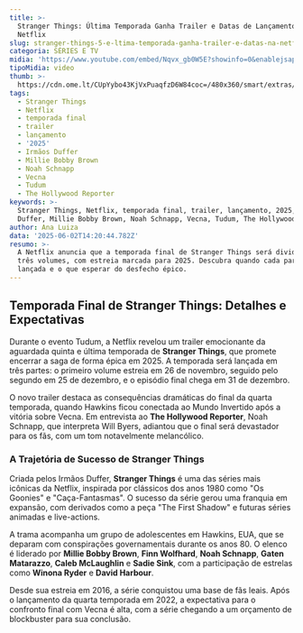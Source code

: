 ```yaml
---
title: >-
  Stranger Things: Última Temporada Ganha Trailer e Datas de Lançamento na
  Netflix
slug: stranger-things-5-e-ltima-temporada-ganha-trailer-e-datas-na-netflix
categoria: SÉRIES E TV
midia: 'https://www.youtube.com/embed/Nqvx_gb0W5E?showinfo=0&enablejsapi=1'
tipoMidia: video
thumb: >-
  https://cdn.ome.lt/CUpYybo43KjVxPuaqfzD6W84coc=/480x360/smart/extras/conteudos/imagem_2025-06-02_102310961.png
tags:
  - Stranger Things
  - Netflix
  - temporada final
  - trailer
  - lançamento
  - '2025'
  - Irmãos Duffer
  - Millie Bobby Brown
  - Noah Schnapp
  - Vecna
  - Tudum
  - The Hollywood Reporter
keywords: >-
  Stranger Things, Netflix, temporada final, trailer, lançamento, 2025, Irmãos
  Duffer, Millie Bobby Brown, Noah Schnapp, Vecna, Tudum, The Hollywood Reporter
author: Ana Luiza
data: '2025-06-02T14:20:44.782Z'
resumo: >-
  A Netflix anuncia que a temporada final de Stranger Things será dividida em
  três volumes, com estreia marcada para 2025. Descubra quando cada parte será
  lançada e o que esperar do desfecho épico.
---
```


## Temporada Final de Stranger Things: Detalhes e Expectativas

Durante o evento Tudum, a Netflix revelou um trailer emocionante da aguardada quinta e última temporada de **Stranger Things**, que promete encerrar a saga de forma épica em 2025. A temporada será lançada em três partes: o primeiro volume estreia em 26 de novembro, seguido pelo segundo em 25 de dezembro, e o episódio final chega em 31 de dezembro.

O novo trailer destaca as consequências dramáticas do final da quarta temporada, quando Hawkins ficou conectada ao Mundo Invertido após a vitória sobre Vecna. Em entrevista ao **The Hollywood Reporter**, Noah Schnapp, que interpreta Will Byers, adiantou que o final será devastador para os fãs, com um tom notavelmente melancólico.

### A Trajetória de Sucesso de Stranger Things

Criada pelos Irmãos Duffer, **Stranger Things** é uma das séries mais icônicas da Netflix, inspirada por clássicos dos anos 1980 como "Os Goonies" e "Caça-Fantasmas". O sucesso da série gerou uma franquia em expansão, com derivados como a peça "The First Shadow" e futuras séries animadas e live-actions.

A trama acompanha um grupo de adolescentes em Hawkins, EUA, que se deparam com conspirações governamentais durante os anos 80. O elenco é liderado por **Millie Bobby Brown**, **Finn Wolfhard**, **Noah Schnapp**, **Gaten Matarazzo**, **Caleb McLaughlin** e **Sadie Sink**, com a participação de estrelas como **Winona Ryder** e **David Harbour**.

Desde sua estreia em 2016, a série conquistou uma base de fãs leais. Após o lançamento da quarta temporada em 2022, a expectativa para o confronto final com Vecna é alta, com a série chegando a um orçamento de blockbuster para sua conclusão.
